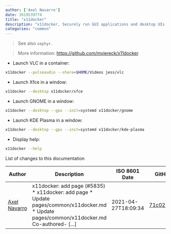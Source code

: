 ```yaml
---
author: ['Axel Navarro']
date: 1619539774
title: "x11docker"
description: "x11docker, Securely run GUI applications and desktop UIs in Docker containers."
categories: "common"
---
```

> See also `xephyr`.

> More information: <https://github.com/mviereck/x11docker>.

- Launch VLC in a container:

```bash
x11docker --pulseaudio --share=$HOME/Videos jess/vlc
```

- Launch Xfce in a window:

```bash
x11docker --desktop x11docker/xfce
```

- Launch GNOME in a window:

```bash
x11docker --desktop --gpu --init=systemd x11docker/gnome
```

- Launch KDE Plasma in a window:

```bash
x11docker --desktop --gpu --init=systemd x11docker/kde-plasma
```

- Display help:

```bash
x11docker --help
```
List of changes to this documentation


Author | Description | ISO 8601 Date | GitHub link
------|-----|-----|-----
[Axel Navarro](mailto:navarroaxel@gmail.com) | x11docker: add page (#5835) * x11docker: add page * Update pages/common/x11docker.md * Update pages/common/x11docker.md Co-authored- [...] | 2021-04-27T18:09:34 | [71c0279659c1](https://github.com/tldr-pages/tldr/commit/71c0279659c1ec1d7e161cb4751fe091058917ae)

